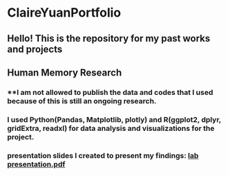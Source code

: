 # ClaireYuanPortfolio
## Hello! This is the repository for my past works and projects

## Human Memory Research 
### **I am not allowed to publish the data and codes that I used because of this is still an ongoing research. 
### I used Python(Pandas, Matplotlib, plotly) and R(ggplot2, dplyr, gridExtra, readxl) for data analysis and visualizations for the project.  
### presentation slides I created to present my findings: [lab presentation.pdf](https://github.com/yuany32/ClaireYuanPortfolio/blob/main/lab%20presentation.pdf)
